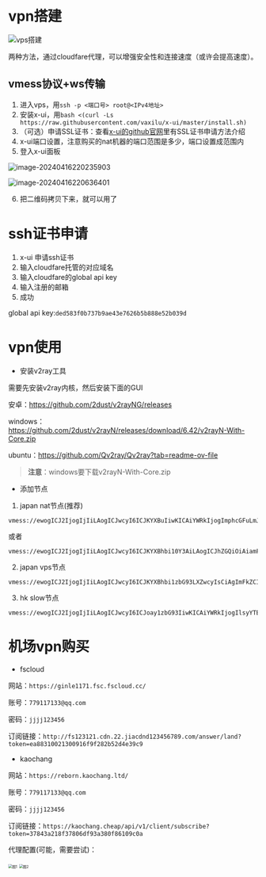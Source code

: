 #  vpn搭建

![vps搭建](./assets/vps_build.jpg)

两种方法，通过cloudfare代理，可以增强安全性和连接速度（或许会提高速度）。

## vmess协议+ws传输

1. 进入vps，用`ssh -p <端口号> root@<IPv4地址>`
2. 安装x-ui，用`bash <(curl -Ls https://raw.githubusercontent.com/vaxilu/x-ui/master/install.sh)`
3. （可选）申请SSL证书：查看[x-ui的github官网](https://github.com/vaxilu/x-ui)里有SSL证书申请方法介绍
4. x-ui端口设置，注意购买的nat机器的端口范围是多少，端口设置成范围内
5. 登入x-ui面板

![image-20240416220235903](./assets/image-20240416220235903.png)

![image-20240416220636401](./assets/image-20240416220636401.png)

6. 把二维码拷贝下来，就可以用了

# ssh证书申请

1. x-ui 申请ssh证书
2. 输入cloudfare托管的对应域名
3. 输入cloudfare的global api key
4. 输入注册的邮箱
5. 成功

global api key:`ded583f0b737b9ae43e7626b5b888e52b039d`

# vpn使用

* 安装v2ray工具

需要先安装v2ray内核，然后安装下面的GUI

安卓：<https://github.com/2dust/v2rayNG/releases>

windows：<https://github.com/2dust/v2rayN/releases/download/6.42/v2rayN-With-Core.zip>

ubuntu：<https://github.com/Qv2ray/Qv2ray?tab=readme-ov-file>

> **注意**：windows要下载v2rayN-With-Core.zip

* 添加节点

1. japan nat节点(推荐)

```
vmess://ewogICJ2IjogIjIiLAogICJwcyI6ICJKYXBuIiwKICAiYWRkIjogImphcGFuLmJ1YnVsYW1iLmxvbCIsCiAgInBvcnQiOiAzMzkwMywKICAiaWQiOiAiODhlMmNkZmEtOGViNC00NDE2LWM2OGUtZmFiMzFkMmI0NzMyIiwKICAiYWlkIjogMCwKICAibmV0IjogIndzIiwKICAidHlwZSI6ICJub25lIiwKICAiaG9zdCI6ICIiLAogICJwYXRoIjogIi84OGUyY2RmYSIsCiAgInRscyI6ICJub25lIgp9
```

或者

```
vmess://ewogICJ2IjogIjIiLAogICJwcyI6ICJKYXBhbi10Y3AiLAogICJhZGQiOiAiamFwYW4uYnVidWxhbWIubG9sIiwKICAicG9ydCI6IDMzOTA0LAogICJpZCI6ICIwMjRjYmY0NC0yMDI1LTQxNWItZDIwMC1hYjhiZDdlMDY0N2QiLAogICJhaWQiOiAwLAogICJuZXQiOiAidGNwIiwKICAidHlwZSI6ICJub25lIiwKICAiaG9zdCI6ICIiLAogICJwYXRoIjogIiIsCiAgInRscyI6ICJub25lIgp9
```

2. japan vps节点

```
vmess://ewogICJ2IjogIjIiLAogICJwcyI6ICJKYXBhbi1zbG93LXZwcyIsCiAgImFkZCI6ICIxMDMuNzYuMTMxLjIwNiIsCiAgInBvcnQiOiAxOTgxMiwKICAiaWQiOiAiOWIwZWM2ZjEtZWJhNC00ZWQwLWJhZDMtNjg2YmVmYWYzOTc5IiwKICAiYWlkIjogMCwKICAibmV0IjogIndzIiwKICAidHlwZSI6ICJub25lIiwKICAiaG9zdCI6ICIiLAogICJwYXRoIjogIi85YjBlYzZmMSIsCiAgInRscyI6ICJub25lIgp9
```

3. hk slow节点

```
vmess://ewogICJ2IjogIjIiLAogICJwcyI6ICJoay1zbG93IiwKICAiYWRkIjogIlsyYTEyOmJlYzA6MTY4OjQ4ODo6XSIsCiAgInBvcnQiOiAxNTk1MywKICAiaWQiOiAiZDJmNzI5OTktZTAwYy00MjdiLWI0NzQtMGQ3ZDIwZDZjNTQ5IiwKICAiYWlkIjogMCwKICAibmV0IjogIndzIiwKICAidHlwZSI6ICJub25lIiwKICAiaG9zdCI6ICIiLAogICJwYXRoIjogIi9kMmY3Mjk5OSIsCiAgInRscyI6ICJub25lIgp9
```

# 机场vpn购买

* fscloud

网站：`https://ginle1171.fsc.fscloud.cc/`

账号：`779117133@qq.com`

密码：`jjjj123456`

订阅链接：`http://fs123121.cdn.22.jiacdnd123456789.com/answer/land?token=ea88310021300916f9f282b52d4e39c9`

* kaochang

网站：`https://reborn.kaochang.ltd/`

账号：`779117133@qq.com`

密码：`jjjj123456`

订阅链接：`https://kaochang.cheap/api/v1/client/subscribe?token=37843a218f37806df93a380f86109c0a`

代理配置(可能，需要尝试)：

<img src="./assets/proxy1.png" alt="图1" style="zoom:50%;" />

<img src="./assets/proxy2.png" alt="图2" style="zoom:50%;" />

